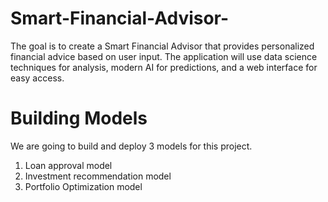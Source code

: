 # Smart-Financial-Advisor-
The goal is to create a Smart Financial Advisor that provides personalized financial advice based on user input. The application will use data science techniques for analysis, modern AI for predictions, and a web interface for easy access.

# Building Models 

 We are going to build and deploy 3 models for this project. 
 1. Loan approval model
 2. Investment recommendation model
 3. Portfolio Optimization model
